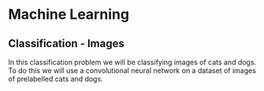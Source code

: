 # Machine Learning
## Classification - Images
In this classification problem we will be classifying images of cats and dogs. To do this we will use a convolutional neural network on a dataset of images of prelabelled cats and dogs.

